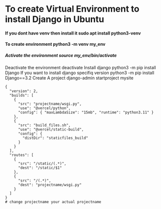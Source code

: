 # To create Virtual Environment to install Django in Ubuntu
#### If you dont have venv then install it sudo apt install python3-venv
#### To create environment  python3 -m venv my_env
##### Activate the environment source my_env/bin/activate
Deactivate the environment deactivate 
Install django python3 -m pip install Django
If you want to install django specifiq version python3 -m pip install Django==3.2
Create A project django-admin startproject mysite

```
{
  "version": 2,
  "builds": [
    {
      "src": "projectname/wsgi.py",
      "use": "@vercel/python",
      "config": { "maxLambdaSize": "15mb", "runtime": "python3.11" }
    },
    {
      "src": "build_files.sh",
      "use": "@vercel/static-build",
      "config": {
        "distDir": "staticfiles_build"
      }
    }
  ],
  "routes": [
    {
      "src": "/static/(.*)",
      "dest": "/static/$1"
    },
    {
      "src": "/(.*)",
      "dest": "projectname/wsgi.py"
    }
  ]
}
# change projectname your actual projectname

```
